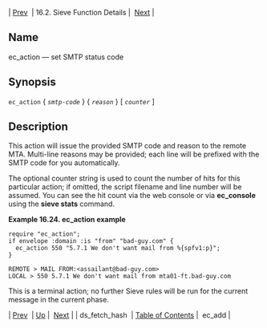 | [Prev](sieve.ref.ds_fetch_hash)  | 16.2. Sieve Function Details |  [Next](sieve.ref.ec_add) |

<a name="sieve.ref.ec_action"></a>
## Name

ec_action — set SMTP status code

## Synopsis

`ec_action` { *`smtp-code`* } { *`reason`* } [ *`counter`* ]

<a name="idp29147152"></a>
## Description

This action will issue the provided SMTP code and reason to the remote MTA. Multi-line reasons may be provided; each line will be prefixed with the SMTP code for you automatically.

The optional counter string is used to count the number of hits for this particular action; if omitted, the script filename and line number will be assumed. You can see the hit count via the web console or via **ec_console** using the **sieve stats**       command.

<a name="example.ec_action"></a>

**Example 16.24. ec_action example**

```
require "ec_action";
if envelope :domain :is "from" "bad-guy.com" {
  ec_action 550 "5.7.1 We don't want mail from %{spfv1:p}";
}
```

```
REMOTE > MAIL FROM:<assailant@bad-guy.com>
LOCAL > 550 5.7.1 We don't want mail from mta01-ft.bad-guy.com
```

This is a terminal action; no further Sieve rules will be run for the current message in the current phase.

| [Prev](sieve.ref.ds_fetch_hash)  | [Up](sieve.ref.files) |  [Next](sieve.ref.ec_add) |
| ds_fetch_hash  | [Table of Contents](index) |  ec_add |

